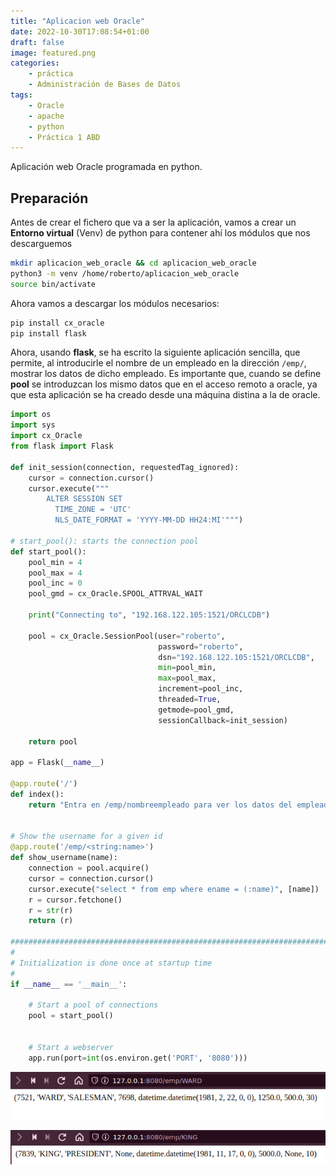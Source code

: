 ```yaml
---
title: "Aplicacion web Oracle"
date: 2022-10-30T17:08:54+01:00
draft: false
image: featured.png
categories:
    - práctica
    - Administración de Bases de Datos
tags:
    - Oracle
    - apache
    - python
    - Práctica 1 ABD
---
```


Aplicación web Oracle programada en python.

## Preparación

Antes de crear el fichero que va a ser la aplicación, vamos a crear un **Entorno virtual** (Venv) de python para contener ahí los módulos que nos descarguemos

```bash
mkdir aplicacion_web_oracle && cd aplicacion_web_oracle
python3 -m venv /home/roberto/aplicacion_web_oracle
source bin/activate
```

Ahora vamos a descargar los módulos necesarios:

```bash
pip install cx_oracle
pip install flask
```

Ahora, usando **flask**, se ha escrito la siguiente aplicación sencilla, que permite, al introducirle el nombre de un empleado en la dirección `/emp/`, mostrar los datos de dicho empleado. Es importante que, cuando se define **pool** se introduzcan los mismo datos que en el acceso remoto a oracle, ya que esta aplicación se ha creado desde una máquina distina a la de oracle.

```python
import os
import sys
import cx_Oracle
from flask import Flask

def init_session(connection, requestedTag_ignored):
    cursor = connection.cursor()
    cursor.execute("""
        ALTER SESSION SET
          TIME_ZONE = 'UTC'
          NLS_DATE_FORMAT = 'YYYY-MM-DD HH24:MI'""")

# start_pool(): starts the connection pool
def start_pool():
    pool_min = 4
    pool_max = 4
    pool_inc = 0
    pool_gmd = cx_Oracle.SPOOL_ATTRVAL_WAIT

    print("Connecting to", "192.168.122.105:1521/ORCLCDB")

    pool = cx_Oracle.SessionPool(user="roberto",
                                 password="roberto",
                                 dsn="192.168.122.105:1521/ORCLCDB",
                                 min=pool_min,
                                 max=pool_max,
                                 increment=pool_inc,
                                 threaded=True,
                                 getmode=pool_gmd,
                                 sessionCallback=init_session)

    return pool

app = Flask(__name__)

@app.route('/')
def index():
    return "Entra en /emp/nombreempleado para ver los datos del empleado"


# Show the username for a given id
@app.route('/emp/<string:name>')
def show_username(name):
    connection = pool.acquire()
    cursor = connection.cursor()
    cursor.execute("select * from emp where ename = (:name)", [name])
    r = cursor.fetchone()
    r = str(r)
    return (r)

################################################################################
#
# Initialization is done once at startup time
#
if __name__ == '__main__':

    # Start a pool of connections
    pool = start_pool()


    # Start a webserver
    app.run(port=int(os.environ.get('PORT', '8080')))
```

![prueba1](prueba1.png)

![prueba2](prueba2.png)
